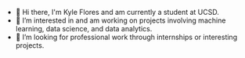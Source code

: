 - 👋 Hi there, I'm Kyle Flores and am currently a student at UCSD.
- 🔭 I’m interested in and am working on projects involving machine learning, data science, and data analytics.
- 🌱 I’m looking for professional work through internships or interesting projects.
